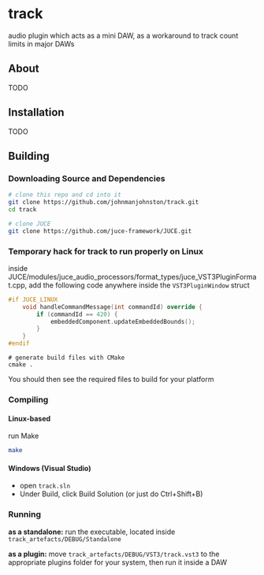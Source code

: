 # track
audio plugin which acts as a mini DAW, as a workaround to track count limits in major DAWs 

## About
TODO

## Installation
TODO

## Building
### Downloading Source and Dependencies
```bash
# clone this repo and cd into it
git clone https://github.com/johnmanjohnston/track.git
cd track

# clone JUCE
git clone https://github.com/juce-framework/JUCE.git
```

### Temporary hack for track to run properly on Linux
inside JUCE/modules/juce_audio_processors/format_types/juce_VST3PluginFormat.cpp, add the following code anywhere inside the `VST3PluginWindow` struct
```cpp
#if JUCE_LINUX
    void handleCommandMessage(int commandId) override {
        if (commandId == 420) {
            embeddedComponent.updateEmbeddedBounds();
        }
    }
#endif
```


```
# generate build files with CMake
cmake .
```

You should then see the required files to build for your platform

### Compiling
#### Linux-based
run Make
```bash
make
```

#### Windows (Visual Studio)
- open `track.sln`
- Under Build, click Build Solution (or just do Ctrl+Shift+B)

### Running
**as a standalone:** run the executable, located inside `track_artefacts/DEBUG/Standalone`

**as a plugin:** move `track_artefacts/DEBUG/VST3/track.vst3` to the appropriate plugins folder for your system, then run it inside a DAW
